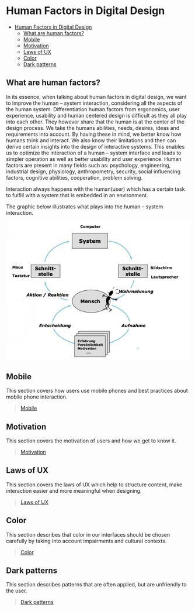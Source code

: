 # Human Factors in Digital Design

- [Human Factors in Digital Design](#human-factors-in-digital-design)
  - [What are human factors?](#what-are-human-factors)
  - [Mobile](#mobile)
  - [Motivation](#motivation)
  - [Laws of UX](#laws-of-ux)
  - [Color](#color)
  - [Dark patterns](#dark-patterns)

## What are human factors?

In its essence, when talking about human factors in digital design, we want to improve the human – system interaction, considering all the aspects of the human system. Differentiation human factors from ergonomics, user experience, usability and human centered design is difficult as they all play into each other. They however share that the human is at the center of the design process. We take the humans abilities, needs, desires, ideas and requirements into account. By having these in mind, we better know how humans think and interact. We also know their limitations and then can derive certain insights into the design of interactive systems. This enables us to optimize the interaction of a human – system interface and leads to simpler operation as well as better usability and user experience.
Human factors are present in many fields such as: psychology, engineering, industrial design, physiology, anthropometry, security, social influencing factors, cognitive abilities, cooperation, problem solving.

Interaction always happens with the human(user) which has a certain task to fulfill with a system that is embedded in an environment.

The graphic below illustrates what plays into the human – system interaction.

![Human system interaction](./images/human-system-interaction.jpg)

## Mobile

This section covers how users use mobile phones and best practices about mobile phone interaction.

> [Mobile](mobile)

## Motivation

This section covers the motivation of users and how we get to know it.

> [Motivation](motivation)

## Laws of UX

This section covers the laws of UX which help to structure content, make interaction easier and more meaningful when designing.

> [Laws of UX](laws-of-ux)

## Color

This section describes that color in our interfaces should be chosen carefully by taking into account impairments and cultural contexts.

> [Color](color)

## Dark patterns

This section describes patterns that are often applied, but are unfriendly to the user.

> [Dark patterns](dark-patterns)